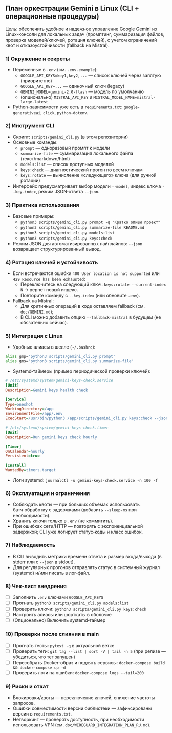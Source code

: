 ## План оркестрации Gemini в Linux (CLI + операционные процедуры)

Цель: обеспечить удобное и надежное управление Google Gemini из Linux-консоли для локальных задач (промптинг, суммаризация файлов, проверка моделей/ключей, ротация ключей), с учетом ограничений квот и отказоустойчивости (fallback на Mistral).

### 1) Окружение и секреты
- Переменные в `.env` (см. `.env.example`):
  - `GOOGLE_API_KEYS=key1,key2,...` — список ключей через запятую (приоритетно)
  - `GOOGLE_API_KEY=...` — одиночный ключ (legacy)
  - `GEMINI_MODEL=gemini-2.0-flash` — модель по умолчанию
  - (опционально) `MISTRAL_API_KEY` и `MISTRAL_MODEL_NAME=mistral-large-latest`
- Python-зависимости уже есть в `requirements.txt`: `google-generativeai`, `click`, `python-dotenv`.

### 2) Инструмент CLI
- Скрипт: `scripts/gemini_cli.py` (в этом репозитории)
- Основные команды:
  - `prompt` — одноразовый промпт к модели
  - `summarize-file` — суммаризация локального файла (текст/markdown/html)
  - `models:list` — список доступных моделей
  - `keys:check` — диагностический прогон по всем ключам
  - `keys:rotate` — вычисление «следующего» ключа (для ручной ротации)
- Интерфейс предусматривает выбор модели `--model`, индекс ключа `--key-index`, режим JSON‑ответа `--json`.

### 3) Практика использования
- Базовые примеры:
  - `python3 scripts/gemini_cli.py prompt -q "Кратко опиши проект"`
  - `python3 scripts/gemini_cli.py summarize-file README.md`
  - `python3 scripts/gemini_cli.py models:list`
  - `python3 scripts/gemini_cli.py keys:check`
- Режим JSON для автоматизированных пайплайнов: `--json` возвращает структурированный вывод.

### 4) Ротация ключей и устойчивость
- Если встречаются ошибки `400 User location is not supported` или `429 Resource has been exhausted`:
  - Переключитесь на следующий ключ: `keys:rotate --current-index N` → вернет новый индекс.
  - Повторите команду с `--key-index` (или обновите `.env`).
- Fallback на Mistral:
  - Для критичных операций в коде оставляем fallback (см. `doc/GEMINI.md`);
  - В CLI можно добавить опцию `--fallback-mistral` в будущем (не обязательно сейчас).

### 5) Интеграция с Linux
- Удобные алиасы в шелле (`~/.bashrc`):
```bash
alias gmp='python3 scripts/gemini_cli.py prompt'
alias gms='python3 scripts/gemini_cli.py summarize-file'
```
- Systemd‑таймеры (пример периодической проверки ключей):
```ini
# /etc/systemd/system/gemini-keys-check.service
[Unit]
Description=Gemini keys health check

[Service]
Type=oneshot
WorkingDirectory=/app
EnvironmentFile=/app/.env
ExecStart=/usr/bin/python3 /app/scripts/gemini_cli.py keys:check --json

# /etc/systemd/system/gemini-keys-check.timer
[Unit]
Description=Run gemini keys check hourly

[Timer]
OnCalendar=hourly
Persistent=true

[Install]
WantedBy=timers.target
```
- Логи systemd: `journalctl -u gemini-keys-check.service -n 100 -f`

### 6) Эксплуатация и ограничения
- Соблюдать квоты — при больших объёмах использовать батч‑обработку с задержками (добавить `--sleep-ms` при необходимости).
- Хранить ключи только в `.env` (не коммитить).
- При ошибках сети/HTTP — повторять с экспоненциальной задержкой; CLI уже логирует статус‑коды и класс ошибок.

### 7) Наблюдаемость
- В CLI выводить метрики времени ответа и размер входа/выхода (в stderr или с `--json` в stdout).
- Для регулярных прогонов отправлять статус в системный журнал (systemd) и/или писать в лог‑файл.

### 8) Чек‑лист внедрения
- [ ] Заполнить `.env` ключами `GOOGLE_API_KEYS`
- [ ] Прогнать `python3 scripts/gemini_cli.py models:list`
- [ ] Проверить ключи: `python3 scripts/gemini_cli.py keys:check`
- [ ] Настроить алиасы или шорткаты в оболочке
- [ ] (Опционально) Включить systemd‑таймер

### 10) Проверки после слияния в main
- [ ] Прогнать тесты: `pytest -q` в актуальной ветке
- [ ] Проверить теги: `git tag --list | sort -V | tail -n 5` (при релизе — убедиться, что тег запушен)
- [ ] Пересобрать Docker-образ и поднять сервисы: `docker-compose build && docker-compose up -d`
- [ ] Проверить логи на ошибки: `docker-compose logs --tail=200`

### 9) Риски и откат
- Блокировки/квоты — переключение ключей, снижение частоты запросов.
- Ошибки совместимости версии библиотеки — зафиксированы версии в `requirements.txt`.
- Нетворкинг — проверять доступность, при необходимости использовать VPN (см. `doc/WIREGUARD_INTEGRATION_PLAN_RU.md`).
